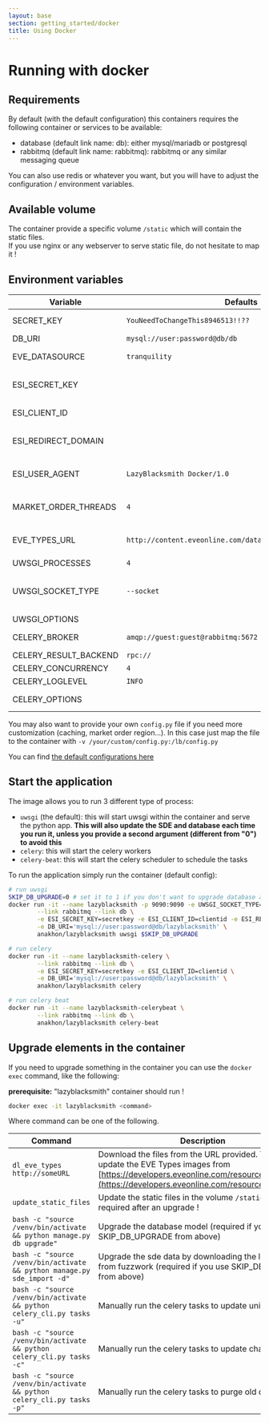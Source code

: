 ```yaml
---
layout: base
section: getting_started/docker
title: Using Docker
---
```

# Running with docker

## Requirements

By default (with the default configuration) this containers requires the following container or services to be available:
- database (default link name: db): either mysql/mariadb or postgresql
- rabbitmq (default link name: rabbitmq): rabbitmq or any similar messaging queue

You can also use redis or whatever you want, but you will have to adjust the configuration / environment variables.

## Available volume

The container provide a specific volume `/static` which will contain the static files. <br>
If you use nginx or any webserver to serve static file, do not hesitate to map it !

## Environment variables

| Variable | Defaults | Description |
|-|-|-|
| SECRET_KEY            | `YouNeedToChangeThis8946513!!??` | The secret key used for persistent session in flask. Please set your own ! |
| DB_URI                | `mysql://user:password@db/db` | The DB URI to connect to the database |
| EVE_DATASOURCE        | `tranquility` | ESI Related configuration: define where you get resources (tranquility, singularity...)|
| ESI_SECRET_KEY        |  | ESI Secret Key from [https://developers.eveonline.com/](https://developers.eveonline.com/) |
| ESI_CLIENT_ID         |  | ESI Client ID from [https://developers.eveonline.com/](https://developers.eveonline.com/)  |
| ESI_REDIRECT_DOMAIN   |  | Redirect Base domain for ESI callback. This must be the root of your Lazyblacksmith instance, for example `http://127.0.0.1:9090` from this container |
| ESI_USER_AGENT        | `LazyBlacksmith Docker/1.0` | Define the user agent that will be send with ESI queries. Use something that means really something / A way to contact you |
| MARKET_ORDER_THREADS  | `4` | Number of threads used to gather regions market orders. The more you have the faster it may be, but also the more memory you will use |
| EVE_TYPES_URL         | `http://content.eveonline.com/data/Invasion_1.0_Types.zip` | The URL to get the expansion types from [https://developers.eveonline.com/resource/resources](https://developers.eveonline.com/resource/resources) |
| UWSGI_PROCESSES       | `4` | The number of uwsgi worker to run the application. |
| UWSGI_SOCKET_TYPE     | `--socket` | Use `--socket` (default) to use this container behind a nginx instance (with uwsgi_pass). Use `--http-socket` to use http proxy (other than nginx) or direct access to this container |
| UWSGI_OPTIONS         |  | Use this to give uwsgi any other options you may need |
| CELERY_BROKER         | `amqp://guest:guest@rabbitmq:5672` | The broker URI to connect the messaging queue for Celery |
| CELERY_RESULT_BACKEND | `rpc://` | The result backend URI for celery |
| CELERY_CONCURRENCY    | `4` | The number of worker run by celery |
| CELERY_LOGLEVEL       | `INFO` | Default log verbosity |
| CELERY_OPTIONS        |  | Any options you may want to provide to celery workers and/or celery beat. |

You may also want to provide your own `config.py` file if you need more customization (caching, market order region...).
In this case just map the file to the container with `-v /your/custom/config.py:/lb/config.py`

You can find [the default configurations here](https://github.com/Kyria/LazyBlacksmith/blob/master/config.dist)

## Start the application

The image allows you to run 3 different type of process:

* `uwsgi` (the default): this will start uwsgi within the container and serve the python app. **This will also update the SDE and database each time you run it, unless you provide a second argument (different from "0") to avoid this**
* `celery`: this will start the celery workers
* `celery-beat`: this will start the celery scheduler to schedule the tasks

To run the application simply run the container (default config):

```bash
# run uwsgi
SKIP_DB_UPGRADE=0 # set it to 1 if you don't want to upgrade database at runtime
docker run -it --name lazyblacksmith -p 9090:9090 -e UWSGI_SOCKET_TYPE="--http-socket" \
        --link rabbitmq --link db \
        -e ESI_SECRET_KEY=secretkey -e ESI_CLIENT_ID=clientid -e ESI_REDIRECT_DOMAIN="http://container_or_serverIP_or_dns:9090" \
        -e DB_URI='mysql://user:password@db/lazyblacksmith' \
        anakhon/lazyblacksmith uwsgi $SKIP_DB_UPGRADE

# run celery
docker run -it --name lazyblacksmith-celery \
        --link rabbitmq --link db \
        -e ESI_SECRET_KEY=secretkey -e ESI_CLIENT_ID=clientid \
        -e DB_URI='mysql://user:password@db/lazyblacksmith' \
        anakhon/lazyblacksmith celery

# run celery beat
docker run -it --name lazyblacksmith-celerybeat \
        --link rabbitmq --link db \
        anakhon/lazyblacksmith celery-beat
```

## Upgrade elements in the container

If you need to upgrade something in the container you can use the `docker exec` command, like the following:

**prerequisite:** "lazyblacksmith" container should run !

```bash
docker exec -it lazyblacksmith <command>
```

Where command can be one of the following.

| Command | Description |
|-|-|
| `dl_eve_types http://someURL` | Download the files from the URL provided. This is to update the EVE Types images from [https://developers.eveonline.com/resource/resources](https://developers.eveonline.com/resource/resources) |
| `update_static_files` | Update the static files in the volume `/static`. This is required after an upgrade ! |
| `bash -c "source /venv/bin/activate && python manage.py db upgrade"` | Upgrade the database model (required if you use SKIP_DB_UPGRADE from above) |
| `bash -c "source /venv/bin/activate && python manage.py sde_import -d"` | Upgrade the sde data by downloading the latest export from fuzzwork (required if you use SKIP_DB_UPGRADE from above) |
| `bash -c "source /venv/bin/activate && python celery_cli.py tasks -u"` | Manually run the celery tasks to update universe data |
| `bash -c "source /venv/bin/activate && python celery_cli.py tasks -c"` | Manually run the celery tasks to update character data |
| `bash -c "source /venv/bin/activate && python celery_cli.py tasks -p"` | Manually run the celery tasks to purge old data |